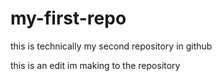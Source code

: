 # my-first-repo
this is technically my second repository in github

this is an edit im making to the repository 
